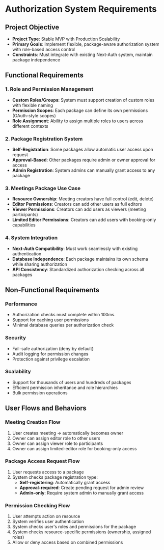 # Authorization System Requirements

## Project Objective
- **Project Type**: Stable MVP with Production Scalability
- **Primary Goals**: Implement flexible, package-aware authorization system with role-based access control
- **Constraints**: Must integrate with existing Next-Auth system, maintain package independence

## Functional Requirements

### 1. Role and Permission Management
- **Custom Roles/Groups**: System must support creation of custom roles with flexible naming
- **Permission Scopes**: Each package can define its own permissions (OAuth-style scopes)
- **Role Assignment**: Ability to assign multiple roles to users across different contexts

### 2. Package Registration System
- **Self-Registration**: Some packages allow automatic user access upon request
- **Approval-Based**: Other packages require admin or owner approval for access
- **Admin Registration**: System admins can manually grant access to any package

### 3. Meetings Package Use Case
- **Resource Ownership**: Meeting creators have full control (edit, delete)
- **Editor Permissions**: Creators can add other users as full editors
- **Viewer Permissions**: Creators can add users as viewers (meeting participants)
- **Limited Editor Permissions**: Creators can add users with booking-only capabilities

### 4. System Integration
- **Next-Auth Compatibility**: Must work seamlessly with existing authentication
- **Database Independence**: Each package maintains its own schema while sharing authorization
- **API Consistency**: Standardized authorization checking across all packages

## Non-Functional Requirements

### Performance
- Authorization checks must complete within 100ms
- Support for caching user permissions
- Minimal database queries per authorization check

### Security
- Fail-safe authorization (deny by default)
- Audit logging for permission changes
- Protection against privilege escalation

### Scalability
- Support for thousands of users and hundreds of packages
- Efficient permission inheritance and role hierarchies
- Bulk permission operations

## User Flows and Behaviors

### Meeting Creation Flow
1. User creates meeting → automatically becomes owner
2. Owner can assign editor role to other users
3. Owner can assign viewer role to participants
4. Owner can assign limited-editor role for booking-only access

### Package Access Request Flow
1. User requests access to a package
2. System checks package registration type:
   - **Self-registering**: Automatically grant access
   - **Approval-required**: Create pending request for admin review
   - **Admin-only**: Require system admin to manually grant access

### Permission Checking Flow
1. User attempts action on resource
2. System verifies user authentication
3. System checks user's roles and permissions for the package
4. System checks resource-specific permissions (ownership, assigned roles)
5. Allow or deny access based on combined permissions 